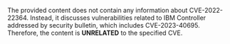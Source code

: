 The provided content does not contain any information about CVE-2022-22364. Instead, it discusses vulnerabilities related to IBM Controller addressed by security bulletin, which includes CVE-2023-40695. Therefore, the content is **UNRELATED** to the specified CVE.